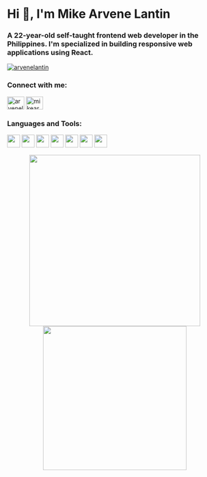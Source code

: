 <h1 align="left">Hi 👋, I'm Mike Arvene Lantin</h1>
<h3 align="left">A 22-year-old self-taught frontend web developer in the Philippines. I'm specialized in building responsive web applications using React.</h3>

<p align="left"> <a href="https://twitter.com/arvenelantin" target="blank"><img src="https://img.shields.io/twitter/follow/arvenelantin?logo=twitter&style=for-the-badge" alt="arvenelantin" /></a> </p>

<h3 align="left">Connect with me:</h3>
<p align="left">
<a href="https://twitter.com/arvenelantin" target="blank"><img align="center" src="https://raw.githubusercontent.com/rahuldkjain/github-profile-readme-generator/master/src/images/icons/Social/twitter.svg" alt="arvenelantin" height="30" width="40" /></a>
<a href="https://linkedin.com/in/mikearvenelantin" target="blank"><img align="center" src="https://raw.githubusercontent.com/rahuldkjain/github-profile-readme-generator/master/src/images/icons/Social/linked-in-alt.svg" alt="mikearvenelantin" height="30" width="40" /></a>
</p>

<h3 align="left">Languages and Tools:</h3>
<p align="left">
  <img src="https://img.shields.io/badge/react-%23101216?style=for-the-badge&logo=react&logoColor=%2361DAFB" height="30" />
  <img src="https://img.shields.io/badge/next-%23101216?style=for-the-badge&logo=nextdotjs&logoColor=%23FFFFFF" height="30" />
  <img src="https://img.shields.io/badge/javascript-%23101216?style=for-the-badge&logo=javascript&logoColor=%23F7DF1E" height="30" />
  <img src="https://img.shields.io/badge/tailwindcss-%23101216?style=for-the-badge&logo=tailwindcss&logoColor=%2306B6D4" height="30" />
  <img src="https://img.shields.io/badge/styled%20components-%23101216?style=for-the-badge&logo=styledcomponents&logoColor=%23DB7093" height="30" />
  <img src="https://img.shields.io/badge/typescript-%23101216?style=for-the-badge&logo=typescript&logoColor=%233178C6" height="30" />
  <img src="https://img.shields.io/badge/visual%20studio%20code-%23101216?style=for-the-badge&logo=visualstudiocode&logoColor=%23007ACC" height="30" />
</p>

<div align="center">
  <img width="400" src="https://github-readme-stats.vercel.app/api?username=arvene241&theme=tokyonight&show_icons=true&hide_border=true&count_private=true" />
  <img width="336" src="https://github-readme-stats.vercel.app/api/top-langs/?username=arvene241&theme=tokyonight&layout=compact&hide_border=true" />
</div>
